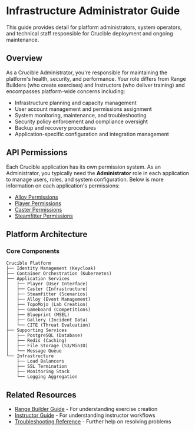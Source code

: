 # Infrastructure Administrator Guide

This guide provides detail for platform administrators, system operators, and technical staff responsible for Crucible deployment and ongoing maintenance.

## Overview

As a Crucible Administrator, you're responsible for maintaining the platform's health, security, and performance. Your role differs from Range Builders (who create exercises) and Instructors (who deliver training) and encompasses platform-wide concerns including:

- Infrastructure planning and capacity management
- User account management and permissions assignment
- System monitoring, maintenance, and troubleshooting
- Security policy enforcement and compliance oversight
- Backup and recovery procedures
- Application-specific configuration and integration management

## API Permissions

Each Crucible application has its own permission system. As an Administrator, you typically need the **Administrator** role in each application to manage users, roles, and system configuration. Below is more information on each application's permissions:

- [Alloy Permissions](https://github.com/cmu-sei/Alloy.Api/blob/development/docs/Permissions.md)
- [Player Permissions](https://github.com/cmu-sei/Player.Api/blob/main/docs/Permissions.md)
- [Caster Permissions](https://github.com/cmu-sei/Caster.Api/blob/development/docs/Permissions.md)
- [Steamfitter Permissions](https://github.com/cmu-sei/Steamfitter.Api/commit/d5515ce341b76bf4089639ecca7e87280d7f73df)

## Platform Architecture

### Core Components

```text
Crucible Platform
├── Identity Management (Keycloak)
├── Container Orchestration (Kubernetes)
├── Application Services
│   ├── Player (User Interface)
│   ├── Caster (Infrastructure)
│   ├── Steamfitter (Scenarios)
│   ├── Alloy (Event Management)
│   ├── TopoMojo (Lab Creation)
│   ├── Gameboard (Competitions)
│   ├── Blueprint (MSEL)
│   ├── Gallery (Incident Data)
│   └── CITE (Threat Evaluation)
├── Supporting Services
│   ├── PostgreSQL (Database)
│   ├── Redis (Caching)
│   ├── File Storage (S3/MinIO)
│   └── Message Queue
└── Infrastructure
    ├── Load Balancers
    ├── SSL Termination
    ├── Monitoring Stack
    └── Logging Aggregation
```

## Related Resources

- [Range Builder Guide](../range-builder/index.md) - For understanding exercise creation
- [Instructor Guide](../instructor/index.md) - For understanding instructor workflows
- [Troubleshooting Reference](troubleshooting/index.md) - Further help on resolving problems
